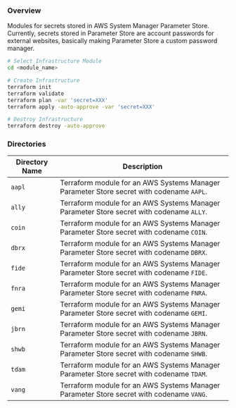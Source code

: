 ### Overview

Modules for secrets stored in AWS System Manager Parameter Store.  Currently, secrets stored in Parameter Store are 
account passwords for external websites, basically making Parameter Store a custom password manager.

```bash
# Select Infrastructure Module
cd <module_name>

# Create Infrastructure
terraform init
terraform validate
terraform plan -var 'secret=XXX'
terraform apply -auto-approve -var 'secret=XXX'

# Destroy Infrastructure
terraform destroy -auto-approve
```

### Directories

| Directory Name | Description                                                                              |
|----------------|------------------------------------------------------------------------------------------|
| `aapl`         | Terraform module for an AWS Systems Manager Parameter Store secret with codename `AAPL`. |
| `ally`         | Terraform module for an AWS Systems Manager Parameter Store secret with codename `ALLY`. |
| `coin`         | Terraform module for an AWS Systems Manager Parameter Store secret with codename `COIN`. |
| `dbrx`         | Terraform module for an AWS Systems Manager Parameter Store secret with codename `DBRX`. |
| `fide`         | Terraform module for an AWS Systems Manager Parameter Store secret with codename `FIDE`. |
| `fnra`         | Terraform module for an AWS Systems Manager Parameter Store secret with codename `FNRA`. |
| `gemi`         | Terraform module for an AWS Systems Manager Parameter Store secret with codename `GEMI`. |
| `jbrn`         | Terraform module for an AWS Systems Manager Parameter Store secret with codename `JBRN`. |
| `shwb`         | Terraform module for an AWS Systems Manager Parameter Store secret with codename `SHWB`. |
| `tdam`         | Terraform module for an AWS Systems Manager Parameter Store secret with codename `TDAM`. |
| `vang`         | Terraform module for an AWS Systems Manager Parameter Store secret with codename `VANG`. |